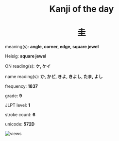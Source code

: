 <h1 align="center">Kanji of the day</h1>
<h1 align="center">圭</h1>
<p align="left">meaning(s): <b>angle, corner, edge, square jewel</b></p>
<p align="left">Heisig: <b>square jewel</b></p>
<p align="left">ON reading(s): <b>ケ, ケイ</b></p>
<p align="left">name reading(s): <b>か, かど, きよ, きよし, たま, よし</b></p>
<p align="left">frequency: <b>1837</b></p>
<p align="left">grade: <b>9</b></p>
<p align="left">JLPT level: <b>1</b></p>
<p align="left">stroke count: <b>6</b></p>
<p align="left">unicode: <b>572D</b></p>
<p align="left"><img src="https://komarev.com/ghpvc/?username=tristanwagner-kanjioftheday&label=Views&color=0e75b6&style=flat" alt="views"/></p>
